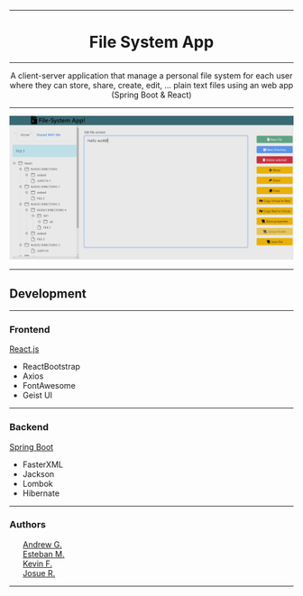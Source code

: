 <hr>
<h1 align="center">File System App</h1>
<hr>
<p align="center"> A client-server application that manage a personal file system for each user where they can store, share, create, edit, ... plain text files using an web app (Spring Boot & React) </p>
<hr>
<img src="https://github.com/JOSUERV99/file-system-app/blob/main/ss.jpg" alt="App screenshoot">

<hr>
<h2 align="left">Development</h2>
<hr>
<h3 align="left">Frontend</h3>
<a href="https://reactjs.org">React.js</a>
<ul>
    <li>ReactBootstrap</li>
    <li>Axios</li>
    <li>FontAwesome</li>
    <li>Geist UI</li>
</ul>
   <hr>
<h3 align="left">Backend</h3>
<a href="https://spring.io/projects/spring-boot">Spring Boot</a>
<ul>
    <li>FasterXML</li>
    <li>Jackson</li>
    <li>Lombok</li>
    <li>Hibernate</li>
</ul>
      <hr>
<h3 align="left">Authors</h3>
   <ul style="list-style-type:none">
      <li><a href="https://github.com/AndrewGutierrezCastro">Andrew G.</a></li>
      <li><a href="https://github.com/madri308">Esteban M.</a></li>
      <li><a href="https://github.com/KevinFallas03">Kevin F.</a></li>
      <li><a href="https://github.com/JOSUERV99">Josue R.</a></li>
   </ul>
<hr>
